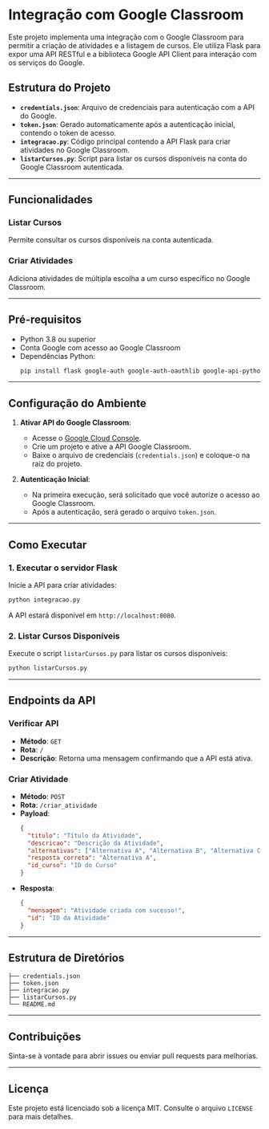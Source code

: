 
# Integração com Google Classroom

Este projeto implementa uma integração com o Google Classroom para permitir a criação de atividades e a listagem de cursos. Ele utiliza Flask para expor uma API RESTful e a biblioteca Google API Client para interação com os serviços do Google.

## Estrutura do Projeto

- **`credentials.json`**: Arquivo de credenciais para autenticação com a API do Google.
- **`token.json`**: Gerado automaticamente após a autenticação inicial, contendo o token de acesso.
- **`integracao.py`**: Código principal contendo a API Flask para criar atividades no Google Classroom.
- **`listarCursos.py`**: Script para listar os cursos disponíveis na conta do Google Classroom autenticada.

---

## Funcionalidades

### Listar Cursos
Permite consultar os cursos disponíveis na conta autenticada.

### Criar Atividades
Adiciona atividades de múltipla escolha a um curso específico no Google Classroom.

---

## Pré-requisitos

- Python 3.8 ou superior
- Conta Google com acesso ao Google Classroom
- Dependências Python:
  ```bash
  pip install flask google-auth google-auth-oauthlib google-api-python-client
  ```

---

## Configuração do Ambiente

1. **Ativar API do Google Classroom**:
   - Acesse o [Google Cloud Console](https://console.cloud.google.com/).
   - Crie um projeto e ative a API Google Classroom.
   - Baixe o arquivo de credenciais (`credentials.json`) e coloque-o na raiz do projeto.

2. **Autenticação Inicial**:
   - Na primeira execução, será solicitado que você autorize o acesso ao Google Classroom.
   - Após a autenticação, será gerado o arquivo `token.json`.

---

## Como Executar

### 1. Executar o servidor Flask

Inicie a API para criar atividades:

```bash
python integracao.py
```

A API estará disponível em `http://localhost:8080`.

### 2. Listar Cursos Disponíveis

Execute o script `listarCursos.py` para listar os cursos disponíveis:

```bash
python listarCursos.py
```

---

## Endpoints da API

### Verificar API
- **Método**: `GET`
- **Rota**: `/`
- **Descrição**: Retorna uma mensagem confirmando que a API está ativa.

### Criar Atividade
- **Método**: `POST`
- **Rota**: `/criar_atividade`
- **Payload**:
  ```json
  {
    "titulo": "Título da Atividade",
    "descricao": "Descrição da Atividade",
    "alternativas": ["Alternativa A", "Alternativa B", "Alternativa C", "Alternativa D", "Alternativa E"],
    "resposta_correta": "Alternativa A",
    "id_curso": "ID do Curso"
  }
  ```
- **Resposta**:
  ```json
  {
    "mensagem": "Atividade criada com sucesso!",
    "id": "ID da Atividade"
  }
  ```

---

## Estrutura de Diretórios

```
├── credentials.json
├── token.json
├── integracao.py
├── listarCursos.py
└── README.md
```

---

## Contribuições

Sinta-se à vontade para abrir issues ou enviar pull requests para melhorias.

---

## Licença

Este projeto está licenciado sob a licença MIT. Consulte o arquivo `LICENSE` para mais detalhes.
